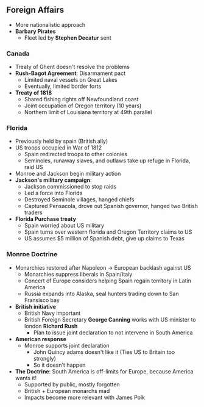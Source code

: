 ## Foreign Affairs
* More nationalistic approach
* **Barbary Pirates**
    - Fleet led by **Stephen Decatur** sent

### Canada
* Treaty of Ghent doesn't resolve the problems 
* **Rush-Bagot Agreement**: Disarmament pact
    - Limited naval vessels on Great Lakes
    - Eventually, limited border forts
* **Treaty of 1818**
    - Shared fishing rights off Newfoundland coast
    - Joint occupation of Oregon territory (10 years)
    - Northern limit of Louisiana territory at 49th parallel

### Florida
* Previously held by spain (British ally)
* US troops occupied in War of 1812 
    - Spain redirected troops to other colonies
    - Seminoles, runaway slaves, and outlaws take up refuge in Florida, raid US
* Monroe and Jackson begin military action
* **Jackson's military campaign**: 
    - Jackson commissioned to stop raids
    - Led a force into Florida
    - Destroyed Seminole villages, hanged chiefs
    - Captured Pensacola, drove out Spanish governor, hanged two British traders
* **Florida Purchase treaty**
    - Spain worried about US military
    - Spain turns over western florida and Oregon Territory claims to US
    - US assumes $5 million of Spanish debt, give up claims to Texas 

### Monroe Doctrine
* Monarchies restored after Napoleon → European backlash against US
    - Monarchies suppress liberals in Spain/Italy
    - Concert of Europe considers helping Spain regain territory in Latin America
    - Russia expands into Alaska, seal hunters trading down to San Fransisco bay
* **British initiative**
    - British Navy important
    - British Foreign Secretary **George Canning** works with US minister to london **Richard Rush**
        - Plan to issue joint declaration to not intervene in South America
* **American response**
    - Monroe supports joint declaration
        - John Quincy adams doesn't like it (Ties US to Britain too strongly)
        - So it doesn't happen
* **The Doctrine**: South America is off-limits for Europe, because America wants it!
    - Supported by public, mostly forgotten
    - British + European monarchs mad
    - Impacts become more relevant with James Polk

